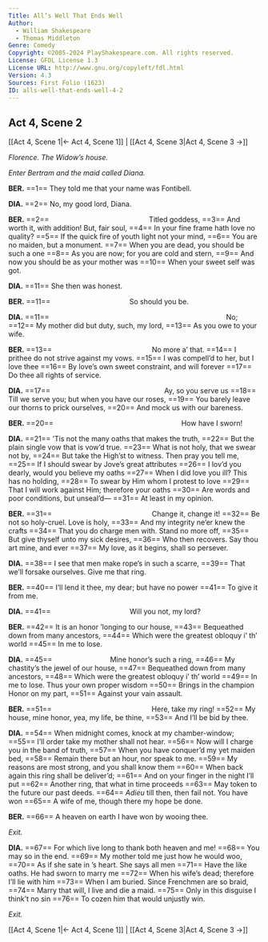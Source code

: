 ```yaml
---
Title: All’s Well That Ends Well
Author: 
  - William Shakespeare
  - Thomas Middleton
Genre: Comedy
Copyright: ©2005-2024 PlayShakespeare.com. All rights reserved.
License: GFDL License 1.3
License URL: http://www.gnu.org/copyleft/fdl.html
Version: 4.3
Sources: First Folio (1623)
ID: alls-well-that-ends-well-4-2
---
```


## Act 4, Scene 2
[[Act 4, Scene 1|← Act 4, Scene 1]] | [[Act 4, Scene 3|Act 4, Scene 3 →]]

*Florence. The Widow’s house.*

*Enter Bertram and the maid called Diana.*

**BER.**
==1== They told me that your name was Fontibell.

**DIA.**
==2== No, my good lord, Diana.

**BER.**
==2==               Titled goddess,
==3== And worth it, with addition! But, fair soul,
==4== In your fine frame hath love no quality?
==5== If the quick fire of youth light not your mind,
==6== You are no maiden, but a monument.
==7== When you are dead, you should be such a one
==8== As you are now; for you are cold and stern,
==9== And now you should be as your mother was
==10== When your sweet self was got.

**DIA.**
==11== She then was honest.

**BER.**
==11==            So should you be.

**DIA.**
==11==                          No;
==12== My mother did but duty, such, my lord,
==13== As you owe to your wife.

**BER.**
==13==               No more a’ that.
==14== I prithee do not strive against my vows.
==15== I was compell’d to her, but I love thee
==16== By love’s own sweet constraint, and will forever
==17== Do thee all rights of service.

**DIA.**
==17==                 Ay, so you serve us
==18== Till we serve you; but when you have our roses,
==19== You barely leave our thorns to prick ourselves,
==20== And mock us with our bareness.

**BER.**
==20==                   How have I sworn!

**DIA.**
==21== ’Tis not the many oaths that makes the truth,
==22== But the plain single vow that is vow’d true.
==23== What is not holy, that we swear not by,
==24== But take the High’st to witness. Then pray you tell me,
==25== If I should swear by Jove’s great attributes
==26== I lov’d you dearly, would you believe my oaths
==27== When I did love you ill? This has no holding,
==28== To swear by Him whom I protest to love
==29== That I will work against Him; therefore your oaths
==30== Are words and poor conditions, but unseal’d⁠—
==31== At least in my opinion.

**BER.**
==31==               Change it, change it!
==32== Be not so holy-cruel. Love is holy,
==33== And my integrity ne’er knew the crafts
==34== That you do charge men with. Stand no more off,
==35== But give thyself unto my sick desires,
==36== Who then recovers. Say thou art mine, and ever
==37== My love, as it begins, shall so persever.

**DIA.**
==38== I see that men make rope’s in such a scarre,
==39== That we’ll forsake ourselves. Give me that ring.

**BER.**
==40== I’ll lend it thee, my dear; but have no power
==41== To give it from me.

**DIA.**
==41==            Will you not, my lord?

**BER.**
==42== It is an honor ’longing to our house,
==43== Bequeathed down from many ancestors,
==44== Which were the greatest obloquy i’ th’ world
==45== In me to lose.

**DIA.**
==45==         Mine honor’s such a ring,
==46== My chastity’s the jewel of our house,
==47== Bequeathed down from many ancestors,
==48== Which were the greatest obloquy i’ th’ world
==49== In me to lose. Thus your own proper wisdom
==50== Brings in the champion Honor on my part,
==51== Against your vain assault.

**BER.**
==51==               Here, take my ring!
==52== My house, mine honor, yea, my life, be thine,
==53== And I’ll be bid by thee.

**DIA.**
==54== When midnight comes, knock at my chamber-window;
==55== I’ll order take my mother shall not hear.
==56== Now will I charge you in the band of truth,
==57== When you have conquer’d my yet maiden bed,
==58== Remain there but an hour, nor speak to me.
==59== My reasons are most strong, and you shall know them
==60== When back again this ring shall be deliver’d;
==61== And on your finger in the night I’ll put
==62== Another ring, that what in time proceeds
==63== May token to the future our past deeds.
==64== *Adieu* till then, then fail not. You have won
==65== A wife of me, though there my hope be done.

**BER.**
==66== A heaven on earth I have won by wooing thee.

*Exit.*

**DIA.**
==67== For which live long to thank both heaven and me!
==68== You may so in the end.
==69== My mother told me just how he would woo,
==70== As if she sate in ’s heart. She says all men
==71== Have the like oaths. He had sworn to marry me
==72== When his wife’s dead; therefore I’ll lie with him
==73== When I am buried. Since Frenchmen are so braid,
==74== Marry that will, I live and die a maid.
==75== Only in this disguise I think’t no sin
==76== To cozen him that would unjustly win.

*Exit.*

[[Act 4, Scene 1|← Act 4, Scene 1]] | [[Act 4, Scene 3|Act 4, Scene 3 →]]